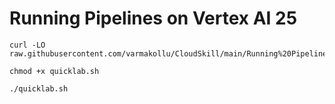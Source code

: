 # Running Pipelines on Vertex AI 25


```
curl -LO raw.githubusercontent.com/varmakollu/CloudSkill/main/Running%20Pipelines%20on%20Vertex%20AI%2025/quicklab.sh

chmod +x quicklab.sh

./quicklab.sh

```
